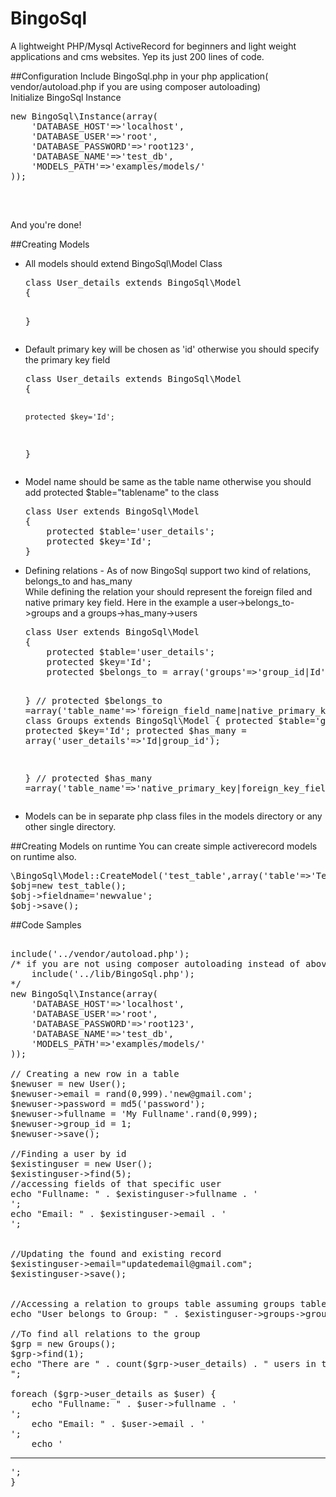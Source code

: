 BingoSql
========

A lightweight PHP/Mysql ActiveRecord for beginners and light weight applications and cms websites. Yep its just 200 lines of code.

##Configuration
Include BingoSql.php in your php application( vendor/autoload.php if you are using composer autoloading)<br>
Initialize BingoSql Instance
<pre>
new BingoSql\Instance(array(
    'DATABASE_HOST'=>'localhost',
    'DATABASE_USER'=>'root',
    'DATABASE_PASSWORD'=>'root123',
    'DATABASE_NAME'=>'test_db',
    'MODELS_PATH'=>'examples/models/'    
));

</pre><br>
And you're done!<br>

##Creating Models
<ul>
<li>All models should extend BingoSql\Model Class
<pre>
class User_details extends BingoSql\Model
{
          
}
</pre>
</li>
<li>Default primary key will be chosen as 'id' otherwise you should specify the primary key field 
<pre>
class User_details extends BingoSql\Model
{
   
    protected $key='Id';   
    
}
</pre>
</li>
<li>Model name should be same as the table name otherwise you should add protected $table="tablename" to the class
<pre>
class User extends BingoSql\Model
{
    protected $table='user_details';
    protected $key='Id';
}
</pre>
</li>
<li>Defining relations - As of now BingoSql support two kind of relations, belongs_to and has_many<br>
While defining the relation your should represent the foreign filed and native primary key field.
Here in the example a user->belongs_to->groups and a groups->has_many->users
<pre>
class User extends BingoSql\Model
{
    protected $table='user_details';
    protected $key='Id';
    protected $belongs_to = array('groups'=>'group_id|Id'); 
    
}
// protected $belongs_to =array('table_name'=>'foreign_field_name|native_primary_key_for_table_which_it_belong_to'); 
class Groups extends BingoSql\Model
{
    protected $table='groups';
    protected $key='Id';
    protected $has_many = array('user_details'=>'Id|group_id'); 
    
}
// protected $has_many =array('table_name'=>'native_primary_key|foreign_key_field_at_related_table'); 
</pre>
</li>
<li>Models can be in separate php class files in the models directory or any other single directory.</li>
</ul>
##Creating Models on runtime
You can create simple activerecord models on runtime also.
<pre>
\BingoSql\Model::CreateModel('test_table',array('table'=>'Test_Table','primary_key'=>'Id'));
$obj=new test_table();
$obj->fieldname='newvalue';
$obj->save();
</pre>

##Code Samples
<pre>

include('../vendor/autoload.php');
/* if you are not using composer autoloading instead of above line of code.
    include('../lib/BingoSql.php');
*/
new BingoSql\Instance(array(
    'DATABASE_HOST'=>'localhost',
    'DATABASE_USER'=>'root',
    'DATABASE_PASSWORD'=>'root123',
    'DATABASE_NAME'=>'test_db',
    'MODELS_PATH'=>'examples/models/'    
));

// Creating a new row in a table
$newuser = new User();
$newuser->email = rand(0,999).'new@gmail.com';
$newuser->password = md5('password');
$newuser->fullname = 'My Fullname'.rand(0,999);
$newuser->group_id = 1;
$newuser->save();

//Finding a user by id
$existinguser = new User();
$existinguser->find(5);
//accessing fields of that specific user
echo "Fullname: " . $existinguser->fullname . '<br>';
echo "Email: " . $existinguser->email . '<br>';


//Updating the found and existing record
$existinguser->email="updatedemail@gmail.com";
$existinguser->save();


//Accessing a relation to groups table assuming groups table have a field group_name
echo "User belongs to Group: " . $existinguser->groups->group_name;

//To find all relations to the group
$grp = new Groups();
$grp->find(1);
echo "There are " . count($grp->user_details) . " users in this group<br>";

foreach ($grp->user_details as $user) {
    echo "Fullname: " . $user->fullname . '<br>';
    echo "Email: " . $user->email . '<br>';
    echo '<hr>';
}


</pre>
